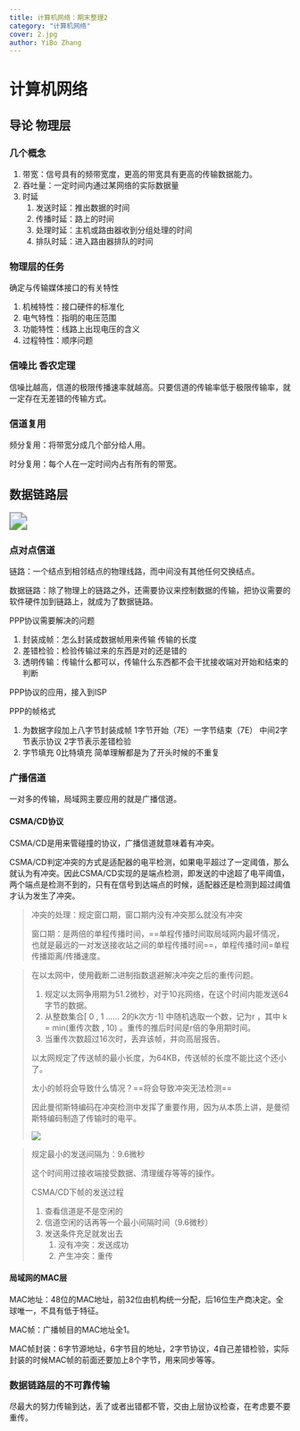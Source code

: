 ```yaml
---
title: 计算机网络：期末整理2
category: "计算机网络"
cover: 2.jpg
author: YiBo Zhang
---
```

#  计算机网络





##  导论 物理层



###  几个概念

1. 带宽：信号具有的频带宽度，更高的带宽具有更高的传输数据能力。
2. 吞吐量：一定时间内通过某网络的实际数据量
3. 时延
   1. 发送时延：推出数据的时间
   2. 传播时延：路上的时间
   3. 处理时延：主机或路由器收到分组处理的时间
   4. 排队时延：进入路由器排队的时间



###  物理层的任务

确定与传输媒体接口的有关特性

1. 机械特性：接口硬件的标准化
2. 电气特性：指明的电压范围
3. 功能特性：线路上出现电压的含义
4. 过程特性：顺序问题



###  信噪比 香农定理

信噪比越高，信道的极限传播速率就越高。只要信道的传输率低于极限传输率，就一定存在无差错的传输方式。



###  信道复用

频分复用：将带宽分成几个部分给人用。

时分复用：每个人在一定时间内占有所有的带宽。



##  数据链路层



<img src="../xmindimg/link.png" style="zoom:200%;" />



###  点对点信道

链路：一个结点到相邻结点的物理线路，而中间没有其他任何交换结点。

数据链路：除了物理上的链路之外，还需要协议来控制数据的传输，把协议需要的软件硬件加到链路上，就成为了数据链路。

PPP协议需要解决的问题

1. 封装成帧：怎么封装成数据帧用来传输  传输的长度
2. 差错检验：检验传输过来的东西是对的还是错的
3. 透明传输：传输什么都可以，传输什么东西都不会干扰接收端对开始和结束的判断



PPP协议的应用，接入到ISP



PPP的帧格式

1. 为数据字段加上八字节封装成帧	1字节开始（7E）一字节结束（7E）	中间2字节表示协议 2字节表示差错检验
2. 字节填充 0比特填充 简单理解都是为了开头时候的不重复





###  广播信道

一对多的传输，局域网主要应用的就是广播信道。



####  CSMA/CD协议

CSMA/CD是用来管碰撞的协议，广播信道就意味着有冲突。

CSMA/CD判定冲突的方式是适配器的电平检测，如果电平超过了一定阈值，那么就认为有冲突。因此CSMA/CD实现的是端点检测，即发送的中途超了电平阈值，两个端点是检测不到的，只有在信号到达端点的时候，适配器还是检测到超过阈值才认为发生了冲突。

> 冲突的处理：规定窗口期，窗口期内没有冲突那么就没有冲突
>
> 窗口期：是两倍的单程传播时间，==单程传播时间取局域网内最坏情况，也就是最远的一对发送接收站之间的单程传播时间==，单程传播时间=单程传播距离/传播速度。

> 在以太网中，使用截断二进制指数退避解决冲突之后的重传问题。
>
> 1. 规定以太网争用期为51.2微秒，对于10兆网络，在这个时间内能发送64字节的数据。
> 2. 从整数集合[ 0 , 1 ...... 2的k次方-1] 中随机选取一个数，记为r ，其中 k = min(重传次数 , 10) 。重传的推后时间是r倍的争用期时间。
> 3. 当重传次数超过16次时，丢弃该帧，并向高层报告。
>
>
>
> 以太网规定了传送帧的最小长度，为64KB，传送帧的长度不能比这个还小了。
>
> 太小的帧将会导致什么情况？==将会导致冲突无法检测==
>
> 因此曼彻斯特编码在冲突检测中发挥了重要作用，因为从本质上讲，是曼彻斯特编码制造了传输时的电平。
>
> ![](../xmindimg/minframe.jpg)

>
>
> 规定最小的发送间隔为：9.6微秒
>
> 这个时间用过接收端接受数据、清理缓存等等的操作。
>
>
>
> CSMA/CD下帧的发送过程
>
> 1. 查看信道是不是空闲的
> 2. 信道空闲的话再等一个最小间隔时间（9.6微秒）
> 3. 发送条件充足就发出去
>    1. 没有冲突：发送成功
>    2. 产生冲突：重传





####  局域网的MAC层

MAC地址：48位的MAC地址，前32位由机构统一分配，后16位生产商决定。全球唯一，不具有低于特征。

MAC帧：广播帧目的MAC地址全1。

MAC帧封装：6字节源地址，6字节目的地址，2字节协议，4自己差错检验，实际封装的时候MAC帧的前面还要加上8个字节，用来同步等等。



###  数据链路层的不可靠传输

尽最大的努力传输到达，丢了或者出错都不管，交由上层协议检查，在考虑要不要重传。


